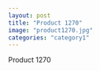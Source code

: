 ```yaml
---
layout: post
title: "Product 1270"
image: "product1270.jpg"
categories: "category1"
---
```

Product 1270
